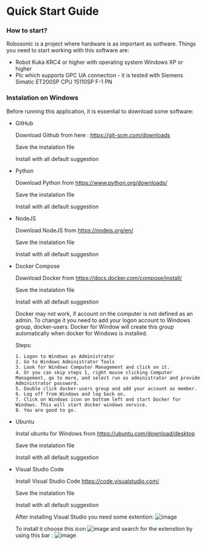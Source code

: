 # Quick Start Guide 

### How to start?

Robosonic is a project where hardware is as important as sotfware. Things you need to start working with this software are:
- Robot Kuka KRC4 or higher with operating system Windows XP or higher
- Plc which supports OPC UA connection - it is tested with Siemens Simatic ET200SP CPU 15110SP F-1 PN


### Instalation on Windows 

Before running this application, it is essential to download some software:

- GitHub

  Download Github from here : https://git-scm.com/downloads
  
  
  Save the instalation file

  Install with all default suggestion
  
- Python

  Download Python from https://www.python.org/downloads/
  

  Save the instalation file

  Install with all default suggestion


- NodeJS


  Download NodeJS from https://nodejs.org/en/
  
  Save the instalation file

  Install with all default suggestion
  

-	Docker Compose 

    Download Docker from https://docs.docker.com/compose/install/

    Save the instalation file

    Install with all default suggestion
    
    Docker may not work, if account on the computer is not defined as an admin. To change it you need to add your logon account to Windows group, docker-users. Docker for Window will create this group automatically when docker for Windows is installed.

      Steps:

        1. Logon to Windows as Administrator
        2. Go to Windows Administrator Tools
        3. Look for Windows Computer Management and click on it.
        4. Or you can skip steps 1, right mouse clicking Computer Management, go to more, and select run as administrator and provide Administrator password.
        5. Double click docker-users group and add your account as member.
        6. Log off from Windows and log back on.
        7. Click on Windows icon on bottom left and start Docker for Windows. This will start docker windows service.
        8. You are good to go. 
    
-	Ubuntu

    Instal ubuntu for Windows from https://ubuntu.com/download/desktop

    Save the instalation file

    Install with all default suggestion
  

-	Visual Studio Code

    Install Visual Studio Code https://code.visualstudio.com/

    Save the instalation file

    Install with all default suggestion

    After installing Visual Studio you need some extention: ![image](https://user-images.githubusercontent.com/103100980/198825074-e921be65-f982-4f02-9a57-0007640b8d51.png)


  
    To install it choose this icon ![image](https://user-images.githubusercontent.com/103100980/192713313-917b6c56-4d1e-4967-8353-37650f33b694.png)
    and search for the extenstion by using this bar : ![image](https://user-images.githubusercontent.com/103100980/192713462-8a1bdebd-cf2b-454e-aec0-5b0f99e46785.png)


  



